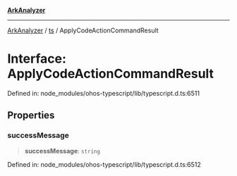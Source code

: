 [**ArkAnalyzer**](../../../../README.md)

***

[ArkAnalyzer](../../../../globals.md) / [ts](../README.md) / ApplyCodeActionCommandResult

# Interface: ApplyCodeActionCommandResult

Defined in: node\_modules/ohos-typescript/lib/typescript.d.ts:6511

## Properties

### successMessage

> **successMessage**: `string`

Defined in: node\_modules/ohos-typescript/lib/typescript.d.ts:6512

